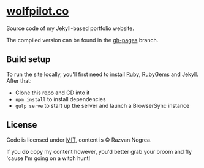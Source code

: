 # [wolfpilot.co](http://www.wolfpilot.co)

Source code of my Jekyll-based portfolio website.

The compiled version can be found in the [gh-pages](https://github.com/wolfpilot/wolfpilot/tree/gh-pages) branch.

## Build setup

To run the site locally, you'll first need to install [Ruby](https://www.ruby-lang.org/en/downloads/), [RubyGems](https://rubygems.org/pages/download) and [Jekyll](https://jekyllrb.com). After that:

- Clone this repo and CD into it
- `npm install` to install dependencies
- `gulp serve` to start up the server and launch a BrowserSync instance

## License

Code is licensed under [MIT](https://choosealicense.com/licenses/mit/), content is &copy; Razvan Negrea.

If you **do** copy my content however, you'd better grab your broom and fly 'cause I'm going on a witch hunt!